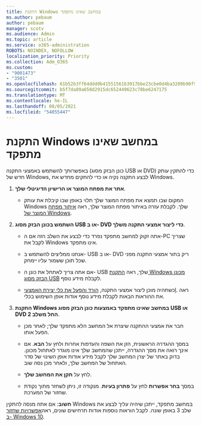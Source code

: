 ```yaml
---
title: התקנת Windows במחשב שאינו מתפקד
ms.author: pebaum
author: pebaum
manager: scotv
ms.audience: Admin
ms.topic: article
ms.service: o365-administration
ROBOTS: NOINDEX, NOFOLLOW
localization_priority: Priority
ms.collection: Adm_O365
ms.custom:
- "9001473"
- "3501"
ms.openlocfilehash: 61b52b3ff64ddd0b41551561b3917bbe23cbe0d4ba3209b90f9079bef2c18225
ms.sourcegitcommit: b5f7da89a650d2915dc652449623c78be6247175
ms.translationtype: MT
ms.contentlocale: he-IL
ms.lasthandoff: 08/05/2021
ms.locfileid: "54055447"
---
```

# <a name="install-windows-on-a-nonfunctional-pc"></a>התקנת Windows במחשב שאינו מתפקד

באפשרותך להשתמש באמצעי התקנה (כונן הבזק מסוג USB או DVD) כדי להתקין עותק חדש של Windows, לבצע התקנה נקיה או כדי להתקים מחדש את Windows.

1. **אתר את מפתח המוצר או הרישיון הדיגיטלי שלך**.

    - המקום שבו תמצא את מפתח המוצר שלך תלוי באופן שבו קיבלת את עותק Windows שלך. לקבלת עזרה באיתור מפתח המוצר שלך, ראה [איתור מפתח המוצר של Windows](https://support.microsoft.com/help/10749/windows-10-find-product-key). 

2. **השתמש בכונן הבזק מסוג USB או ב- DVD כדי ליצור אמצעי התקנה משלך**.

    - אתה זקוק למחשב מתפקד נפרד כדי לבצע את השלב הזה אם ה-PC שצריך לקבל את Windows אינו מתפקד.

    - אנחנו ממליצים להשתמש ב- USB או ב- DVD ריק בתור אמצעי התקנה מפני שכל תוכן ששמור עליו יימחק.

    - אם אתה צריך לאתחל את כונן ה- USB שלך, ראה [התקנת Windows מכונן הבזק מסוג USB](https://docs.microsoft.com/windows-hardware/manufacture/desktop/install-windows-from-a-usb-flash-drive) לקבלת מידע נוסף.

    - כשתהיה מוכן ליצור אמצעי התקנה, [הורד והפעל את כלי יצירת האמצעיl](https://www.microsoft.com/software-download/windows10). ראה את ההוראות הבאות לקבלת מידע נוסף אודות אופן השימוש בכלי.

3. **התקנת Windows במחשב שאינו מתפקד באמצעות כונן הבזק מסוג USB או DVD החל משלב 2**.

    - חבר את אמצעי ההתקנה שיצרת אל המחשב הלא מתפקד שלך; לאחר מכן הפעל אותו.

    - במסך ההגדרה הראשונית, הזן את השפה והעדפות אחרות ולחץ על **הבא**. אם אינך רואה את מסך ההגדרה, ייתכן שהמחשב שלך אינו מוגדר לאתחול מכונן. בדוק באתר של יצרן המחשב שלך לקבל מידע אודות אופן השינוי של סדר האתחול של המחשב שלך, ולאחר מכן נסה שוב.

    - לחץ על **תקן את המחשב שלך**.

    - במסך **בחר אפשרות** לחץ על **פתרון בעיות**. מנקודה זו, ניתן לשחזר מתוך נקודת שחזור של המערכת.

**חשוב**: אם אתה מנסה להתקין Windows במחשב מתפקד, ייתכן שיהיה עליך לבצע את שלב 3 באופן שונה. לקבל הוראות נוספות אודות תרחישים שונים, ראה[אפשרויות שחזור ב- Windows 10](https://support.microsoft.com/help/12415/windows-10-recovery-options).
